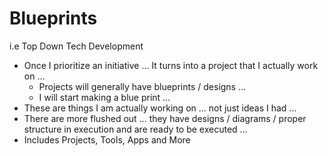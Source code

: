 # Blueprints
i.e Top Down Tech Development

* Once I prioritize an initiative ... It turns into a project that I actually work on ...
    * Projects will generally have blueprints / designs ...
    * I will start making a blue print ...
* These are things I am actually working on ... not just ideas I had ...
* There are more flushed out ... they have designs / diagrams / proper structure in execution and are ready to be executed ...
* Includes Projects, Tools, Apps and More